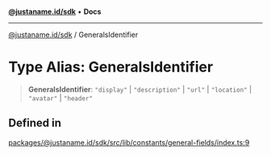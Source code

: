 [**@justaname.id/sdk**](../README.md) • **Docs**

***

[@justaname.id/sdk](../globals.md) / GeneralsIdentifier

# Type Alias: GeneralsIdentifier

> **GeneralsIdentifier**: `"display"` \| `"description"` \| `"url"` \| `"location"` \| `"avatar"` \| `"header"`

## Defined in

[packages/@justaname.id/sdk/src/lib/constants/general-fields/index.ts:9](https://github.com/JustaName-id/JustaName-sdk/blob/dc845c10af242e3ca87d95ef392516ac0bfa8b95/packages/@justaname.id/sdk/src/lib/constants/general-fields/index.ts#L9)
